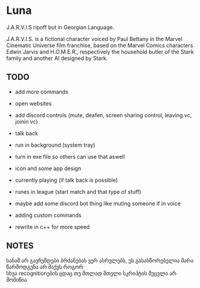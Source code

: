 # Luna
J.A.R.V.I.S ripoff but in Georgian Language.

J.A.R.V.I.S. is a fictional character voiced by Paul Bettany in the Marvel Cinematic Universe film franchise, based on the Marvel Comics characters Edwin Jarvis and H.O.M.E.R., respectively the household butler of the Stark family and another AI designed by Stark.


## TODO
- add more commands
- open websites
- add discord controls (mute, deafen, screen sharing control, leaving vc, joinin vc)
- talk back

- run in background (system tray)
- turn in exe file so others can use that aswell
- icon and some app design
- currently playing (if talk back is possible)

- runes in league (start match and that type of stuff)
- maybe add some discord bot thing like muting someone if in voice
- adding custom commands
- rewrite in c++ for more speed

## NOTES
სანამ არ გავჩუმდები ბრძანებას ვერ ასრულებს, ეს გასასწორებელია მარა წარმოდგენა არ მაქვს როგორ\
სხვა recognitionების ცდაც თუ მთლად მთელი სკრიპტის შეცვლა არ მომიწია
